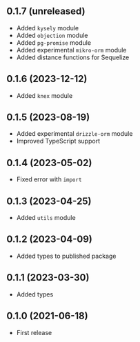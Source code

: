 ## 0.1.7 (unreleased)

- Added `kysely` module
- Added `objection` module
- Added `pg-promise` module
- Added experimental `mikro-orm` module
- Added distance functions for Sequelize

## 0.1.6 (2023-12-12)

- Added `knex` module

## 0.1.5 (2023-08-19)

- Added experimental `drizzle-orm` module
- Improved TypeScript support

## 0.1.4 (2023-05-02)

- Fixed error with `import`

## 0.1.3 (2023-04-25)

- Added `utils` module

## 0.1.2 (2023-04-09)

- Added types to published package

## 0.1.1 (2023-03-30)

- Added types

## 0.1.0 (2021-06-18)

- First release
